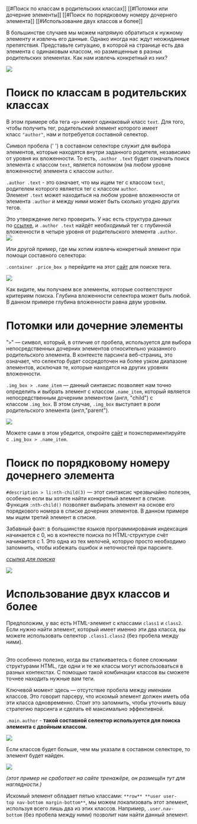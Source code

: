 [[#Поиск по классам в родительских классах]]
[[#Потомки или дочерние элементы]]
[[#Поиск по порядковому номеру дочернего элемента]]
[[#Использование двух классов и более]]


В большинстве случаев мы можем напрямую обратиться к нужному элементу и извлечь его данные. Однако иногда нас ждут неожиданные препятствия. Представьте ситуацию, в которой на странице есть два элемента с одинаковым классом, но размещенные в разных родительских элементах. Как нам извлечь конкретный из них?

![](https://ucarecdn.com/9444aa02-5cfe-469c-8e5d-7858516948b9/)

# Поиск по классам в родительских классах
В этом примере оба тега `<p>` имеют одинаковый класс `text`. Для того, чтобы получить тег, родительский элемент которого имеет класс `"author"`, нам и потребуется составной селектор.

Символ пробела (' ') в составном селекторе служит для выбора элементов, которые находятся внутри заданного родителя, независимо от уровня их вложенности. То есть, `.author .text` будет означать поиск элемента с классом `text`, является потомком (на любом уровне вложенности) элемента с классом `author`.

`.author .text` - это означает, что мы ищем тег с классом `text`, родителем которого является тег с классом `author`. Элемент `.text` может находиться на любом уровне вложенности от элемента `.author` и между ними может быть сколько угодно других тегов.  
  
Это утверждение легко проверить. У нас есть структура данных по [ссылке](https://parsinger.ru/2.1/DOM/sostav_selector.html), и `.author .text` найдёт необходимый тег с глубинной вложенности в четыре уровня от родительского элемента `.author`.  
![](https://ucarecdn.com/8559022e-c020-426b-abf7-3c009e87ac7d/)

Или другой пример, где мы хотим извлечь конкретный элемент при помощи составного селектора:

`.container .price_box p` перейдите на этот [сайт](https://parsinger.ru/html/index4_page_1.html) для поиске тега.

![](https://ucarecdn.com/6ba36876-6d5f-4d86-9b0d-89ae865b27d2/)

Как видите, мы получаем все элементы, которые соответствуют критериям поиска. Глубина вложенности селектора может быть любой. В данном примере глубина вложенности равна двум уровням.

# Потомки или дочерние элементы

"`>`" — символ, который, в отличие от пробела, используется для выбора непосредственных дочерних элементов относительно указанного родительского элемента. В контексте парсинга веб-страниц, это означает, что селектор будет сосредоточен на более узком диапазоне элементов, исключая те, которые находятся на других уровнях вложенности.

`.img_box > .name_item` — данный синтаксис позволяет нам точно определить и выбрать элемент с классом `.name_item`, который является непосредственным дочерним элементом (англ, "child") с классом `.img_box`. В этом случае, `.img_box` выступает в роли родительского элемента (англ,"parent").

![](https://ucarecdn.com/0c9ef32a-8622-4bb2-b31a-5c564cc717e3/)

Можете сами в этом убедится, откройте [сайт](https://parsinger.ru/html/index4_page_1.html) и поэкспериментируйте c `.img_box > .name_item`.

# Поиск по порядковому номеру дочернего элемента

`#description > li:nth-child(3)` — этот синтаксис чрезвычайно полезен, особенно если вы хотите найти конкретный элемент в списке. Функция `:nth-child()` позволяет выбирать элемент на основе его порядкового номера в списке дочерних элементов. В данном примере мы ищем третий элемент в списке.

Забавный факт: в большинстве языков программирования индексация начинается с 0, но в контексте поиска по HTML-структуре счёт начинается с 1. Это одна из тех мелочей, которую просто необходимо запомнить, чтобы избежать ошибок и неточностей при парсинге.

_[ссылка для поиска](https://parsinger.ru/html/hdd/4/4_1.html)_

![](https://ucarecdn.com/53804089-b499-43ec-afb6-405cea10a686/)

# Использование двух классов и более

Предположим, у вас есть HTML-элемент с классами `class1` и `class2`. Если нужно найти элемент, который имеет именно эти два класса, вы можете использовать селектор `.class1.class2` (без пробела между ними).  
 

Это особенно полезно, когда вы сталкиваетесь с более сложными структурами HTML, где одни и те же классы могут использоваться в разных контекстах. С помощью такой комбинации классов вы сможете точнее находить нужные вам теги.

Ключевой момент здесь — отсутствие пробела между именами классов. Это говорит парсеру, что искомый элемент должен иметь оба эти класса одновременно. Стоит это запомнить, чтобы уточнить вашу стратегию парсинга и сделать её максимально эффективной.

`.main.author` - **такой составной селектор используется для поиска элемента с двойным классом.** 

![](https://ucarecdn.com/074b813f-3019-4c01-9de6-0b67cb41b28c/)

Если классов будет больше, чем мы указали в составном селекторе, то элемент будет найден.

![](https://ucarecdn.com/f08eedad-d00e-42fb-a88e-22f851d52e44/)

_(этот пример не сработает на сайте тренажёре, он размещён тут для наглядности.)_

Искомый элемент обладает пятью классами: `**row** **user user-top nav-bottom margin-bottom**`, мы можем локализовать этот элемент, используя всего лишь два из этих классов. Например, `.user.nav-bottom` (без пробела между ними) позволит нам найти данный элемент.